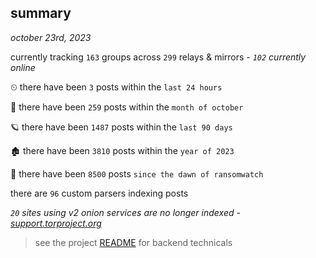 
## summary
_october 23rd, 2023_

currently tracking `163` groups across `299` relays & mirrors - _`102` currently online_

⏲ there have been `3` posts within the `last 24 hours`

🦈 there have been `259` posts within the `month of october`

🪐 there have been `1487` posts within the `last 90 days`

🏚 there have been `3810` posts within the `year of 2023`

🦕 there have been `8500` posts `since the dawn of ransomwatch`

there are `96` custom parsers indexing posts

_`20` sites using v2 onion services are no longer indexed - [support.torproject.org](https://support.torproject.org/onionservices/v2-deprecation/)_

> see the project [README](https://github.com/joshhighet/ransomwatch#ransomwatch--) for backend technicals

